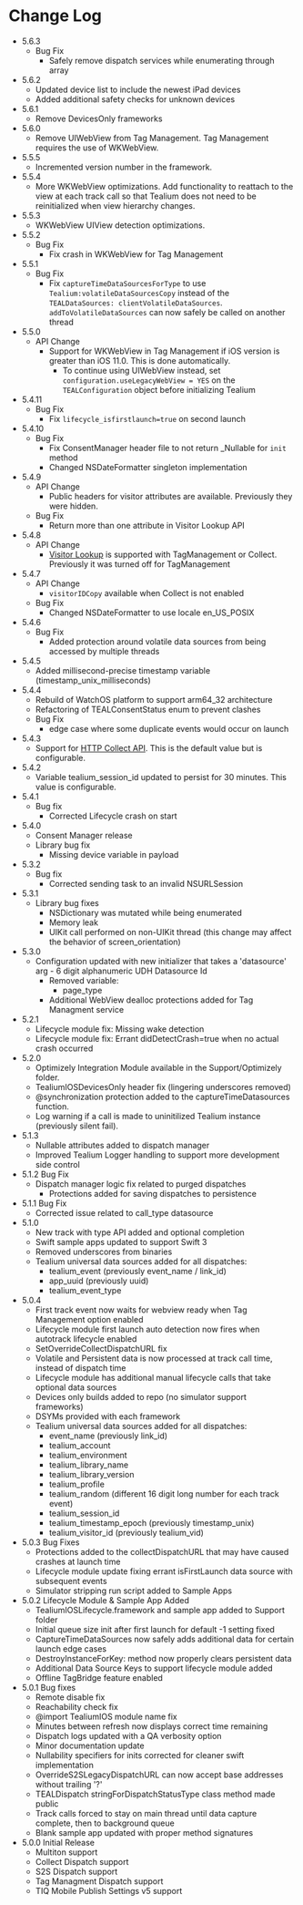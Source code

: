 # Change Log

- 5.6.3
  - Bug Fix
    - Safely remove dispatch services while enumerating through array
- 5.6.2
  - Updated device list to include the newest iPad devices
  - Added additional safety checks for unknown devices
- 5.6.1
  - Remove DevicesOnly frameworks
- 5.6.0
  - Remove UIWebView from Tag Management. Tag Management requires the use of WKWebView.
- 5.5.5
  - Incremented version number in the framework.
- 5.5.4
  - More WKWebView optimizations. Add functionality to reattach to the view at each track call so that Tealium does not need to be reinitialized when view hierarchy changes.
- 5.5.3
  - WKWebView UIView detection optimizations.
- 5.5.2
  - Bug Fix
    - Fix crash in WKWebView for Tag Management
- 5.5.1
  - Bug Fix
    - Fix `captureTimeDataSourcesForType` to use `Tealium:volatileDataSourcesCopy` instead of the `TEALDataSources: clientVolatileDataSources`. `addToVolatileDataSources` can now safely be called on another thread
- 5.5.0
  - API Change
    - Support for WKWebView in Tag Management if iOS version is greater than iOS 11.0. This is done automatically.
      - To continue using UIWebView instead, set `configuration.useLegacyWebView = YES` on the `TEALConfiguration` object before initializing Tealium
- 5.4.11
  - Bug Fix
    - Fix `lifecycle_isfirstlaunch=true` on second launch
- 5.4.10
  - Bug Fix
    - Fix ConsentManager header file to not return _Nullable for `init` method
    - Changed NSDateFormatter singleton implementation
- 5.4.9
  - API Change
    - Public headers for visitor attributes are available. Previously they were hidden.
  - Bug Fix
    - Return more than one attribute in Visitor Lookup API
- 5.4.8
  - API Change
    - [Visitor Lookup](https://community.tealiumiq.com/t5/Tealium-API/Visitor-Lookup-API/ta-p/22859) is supported with TagManagement or Collect. Previously it was turned off for TagManagement
- 5.4.7
  - API Change
    - `visitorIDCopy` available when Collect is not enabled
  - Bug Fix
    - Changed NSDateFormatter to use locale en_US_POSIX
- 5.4.6
  - Bug Fix
    - Added protection around volatile data sources from being accessed by multiple threads
- 5.4.5
  - Added millisecond-precise timestamp variable (timestamp_unix_milliseconds)
- 5.4.4
  - Rebuild of WatchOS platform to support arm64_32 architecture
  - Refactoring of TEALConsentStatus enum to prevent clashes
  - Bug Fix
    - edge case where some duplicate events would occur on launch
- 5.4.3
  - Support for [HTTP Collect API](https://community.tealiumiq.com/t5/Universal-Data-Hub/Tealium-Collect-HTTP-API/ta-p/16893). This is the default value but is configurable.
- 5.4.2
  - Variable tealium_session_id updated to persist for 30 minutes. This value is configurable. 
- 5.4.1
  - Bug fix
    - Corrected Lifecycle crash on start
- 5.4.0
  - Consent Manager release
  - Library bug fix
    - Missing device variable in payload
- 5.3.2
  - Bug fix
    - Corrected sending task to an invalid NSURLSession
- 5.3.1
  - Library bug fixes
    - NSDictionary was mutated while being enumerated
    - Memory leak
    - UIKit call performed on non-UIKit thread (this change may affect the behavior of screen_orientation)
- 5.3.0
  - Configuration updated with new initializer that takes a 'datasource' arg - 6 digit alphanumeric UDH Datasource Id
    - Removed variable:
      - page_type
    - Additional WebView dealloc protections added for Tag Managment service
- 5.2.1
  - Lifecycle module fix: Missing wake detection
  - Lifecycle module fix: Errant didDetectCrash=true when no actual crash occurred
- 5.2.0
  - Optimizely Integration Module available in the Support/Optimizely folder.
  - TealiumIOSDevicesOnly header fix (lingering underscores removed)
  - @synchronization protection added to the captureTimeDatasources function.
  - Log warning if a call is made to uninitilized Tealium instance (previously silent fail).
- 5.1.3
  - Nullable attributes added to dispatch manager
  - Improved Tealium Logger handling to support more development side control 
- 5.1.2 Bug Fix
  - Dispatch manager logic fix related to purged dispatches
    - Protections added for saving dispatches to persistence
- 5.1.1 Bug Fix
  - Corrected issue related to call_type datasource
- 5.1.0
  - New track with type API added and optional completion
  - Swift sample apps updated to support Swift 3
  - Removed underscores from binaries
  - Tealium universal data sources added for all dispatches:
    - tealium_event (previously event_name / link_id)
    - app_uuid (previously uuid)
    - tealium_event_type
- 5.0.4
  - First track event now waits for webview ready when Tag Management option enabled
  - Lifecycle module first launch auto detection now fires when autotrack lifecycle enabled
  - SetOverrideCollectDispatchURL fix
  - Volatile and Persistent data is now processed at track call time, instead of dispatch time
  - Lifecycle module has additional manual lifecycle calls that take optional data sources
  - Devices only builds added to repo (no simulator support frameworks)
  - DSYMs provided with each framework
  - Tealium universal data sources added for all dispatches:
    - event_name (previously link_id)
    - tealium_account
    - tealium_environment
    - tealium_library_name
    - tealium_library_version
    - tealium_profile
    - tealium_random (different 16 digit long number for each track event)
    - tealium_session_id
    - tealium_timestamp_epoch (previously timestamp_unix)
    - tealium_visitor_id (previously tealium_vid)
- 5.0.3 Bug Fixes
  - Protections added to the collectDispatchURL that may have caused crashes at launch time
  - Lifecycle module update fixing errant isFirstLaunch data source with subsequent events
  - Simulator stripping run script added to Sample Apps
- 5.0.2 Lifecycle Module & Sample App Added
  - TealiumIOSLifecycle.framework and sample app added to Support folder
  - Initial queue size init after first launch for default -1 setting fixed
  - CaptureTimeDataSources now safely adds additional data for certain launch edge cases
  - DestroyInstanceForKey: method now properly clears persistent data
  - Additional Data Source Keys to support lifecycle module added
  - Offline TagBridge feature enabled
- 5.0.1 Bug fixes
  - Remote disable fix
  - Reachability check fix
  - @import TealiumIOS module name fix
  - Minutes between refresh now displays correct time remaining
  - Dispatch logs updated with a QA verbosity option
  - Minor documentation update
  - Nullability specifiers for inits corrected for cleaner swift implementation
  - OverrideS2SLegacyDispatchURL can now accept base addresses without trailing '?'
  - TEALDispatch stringForDispatchStatusType class method made public
  - Track calls forced to stay on main thread until data capture complete, then to background queue
  - Blank sample app updated with proper method signatures
- 5.0.0 Initial Release
  - Multiton support
  - Collect Dispatch support
  - S2S Dispatch support
  - Tag Managment Dispatch support
  - TIQ Mobile Publish Settings v5 support
